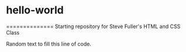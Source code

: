 # hello-world
==============
Starting repository for Steve Fuller's HTML and CSS Class

Random text to fill this line of code.
